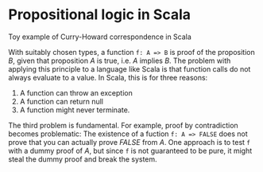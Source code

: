 # Propositional logic in Scala
Toy example of Curry-Howard correspondence in Scala

With suitably chosen types, a function `f: A => B` is proof of the proposition *B*, given that proposition *A* is true, i.e. *A* implies *B*.
The problem with applying this principle to a language like Scala is that function calls do not always evaluate to a value. In Scala, this is for three reasons:
1. A function can throw an exception
2. A function can return null
3. A function might never terminate.

The third problem is fundamental. For example, proof by contradiction becomes problematic:
The existence of a fuction `f: A => FALSE` does not prove that you can actually prove *FALSE* from *A*.
One approach is to test `f` with a dummy proof of *A*, but since `f` is not guaranteed to be pure, it might steal
the dummy proof and break the system.
